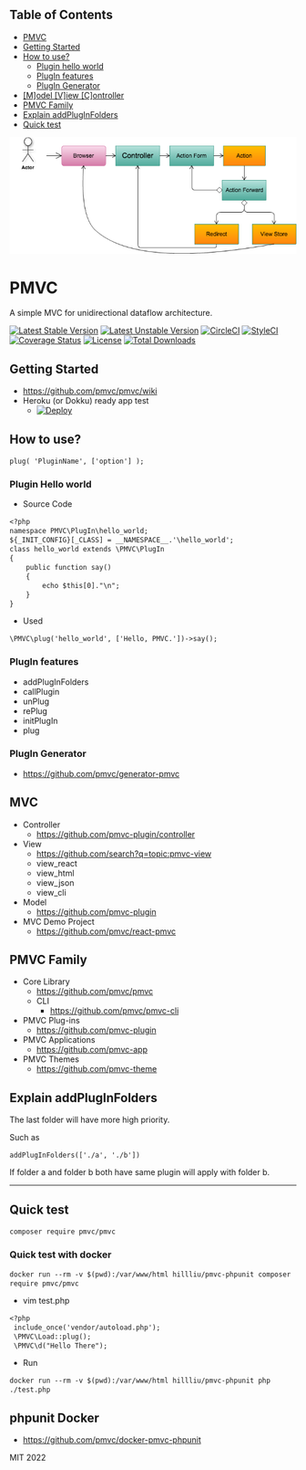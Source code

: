 ## Table of Contents
- [PMVC](#pmvc)
- [Getting Started](#getting-started)
- [How to use?](#how-to-use)
  - [Plugin hello world](#plugin-hello-world)
  - [PlugIn features](#plugin-features)
  - [PlugIn Generator](#plugin-generator)
- [[M]odel [V]iew [C]ontroller](#mvc)
- [PMVC Family](#pmvc-family)
- [Explain addPlugInFolders](#explain-addpluginfolders)
- [Quick test](#quick-test)

<img src="https://raw.githubusercontent.com/pmvc/pmvc.github.io/master/flow5.png">

PMVC
===============
A simple MVC for unidirectional dataflow architecture.

[![Latest Stable Version](https://poser.pugx.org/pmvc/pmvc/v/stable)](https://packagist.org/packages/pmvc/pmvc) 
[![Latest Unstable Version](https://poser.pugx.org/pmvc/pmvc/v/unstable)](https://packagist.org/packages/pmvc/pmvc) 
[![CircleCI](https://circleci.com/gh/pmvc/pmvc/tree/main.svg?style=svg)](https://circleci.com/gh/pmvc/pmvc/tree/main)
[![StyleCI](https://styleci.io/repos/34601083/shield)](https://styleci.io/repos/34601083)
[![Coverage Status](https://coveralls.io/repos/github/pmvc/pmvc/badge.svg?branch=main)](https://coveralls.io/github/pmvc/pmvc?branch=main)
[![License](https://poser.pugx.org/pmvc/pmvc/license)](https://packagist.org/packages/pmvc/pmvc)
[![Total Downloads](https://poser.pugx.org/pmvc/pmvc/downloads)](https://packagist.org/packages/pmvc/pmvc) 

## Getting Started
* https://github.com/pmvc/pmvc/wiki
* Heroku (or Dokku) ready app test 
   * [![Deploy](https://www.herokucdn.com/deploy/button.png)](https://github.com/pmvc/react-pmvc)

## How to use?
```
plug( 'PluginName', ['option'] );
```
### Plugin Hello world
   * Source Code
```
<?php
namespace PMVC\PlugIn\hello_world;
${_INIT_CONFIG}[_CLASS] = __NAMESPACE__.'\hello_world';
class hello_world extends \PMVC\PlugIn
{
    public function say()
    {
        echo $this[0]."\n";
    }
}
```
   * Used
```
\PMVC\plug('hello_world', ['Hello, PMVC.'])->say();
```

### PlugIn features
   * addPlugInFolders
   * callPlugin
   * unPlug
   * rePlug
   * initPlugIn
   * plug

### PlugIn Generator
   * https://github.com/pmvc/generator-pmvc

## MVC
   * Controller
      * https://github.com/pmvc-plugin/controller
   * View
      * https://github.com/search?q=topic:pmvc-view
      * view_react
      * view_html
      * view_json
      * view_cli
   * Model
      * https://github.com/pmvc-plugin
   * MVC Demo Project
      * https://github.com/pmvc/react-pmvc

## PMVC Family
   * Core Library
      * https://github.com/pmvc/pmvc
      * CLI
         * https://github.com/pmvc/pmvc-cli
   * PMVC Plug-ins
      * https://github.com/pmvc-plugin
   * PMVC Applications
      * https://github.com/pmvc-app
   * PMVC Themes
      * https://github.com/pmvc-theme

## Explain addPlugInFolders
The last folder will have more high priority.


Such as 
```
addPlugInFolders(['./a', './b'])
```
If folder a and folder b both have same plugin will apply with folder b.

---


## Quick test
```
composer require pmvc/pmvc
```
### Quick test with docker
```
docker run --rm -v $(pwd):/var/www/html hillliu/pmvc-phpunit composer require pmvc/pmvc
```

* vim test.php
```
<?php
 include_once('vendor/autoload.php');
 \PMVC\Load::plug();
 \PMVC\d("Hello There");
```

* Run
```
docker run --rm -v $(pwd):/var/www/html hillliu/pmvc-phpunit php ./test.php
```


## phpunit Docker
* https://github.com/pmvc/docker-pmvc-phpunit

MIT 2022
